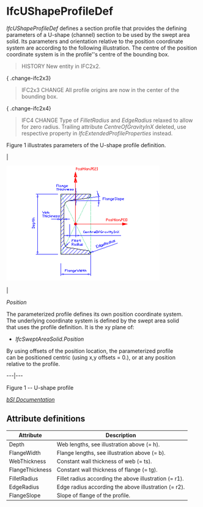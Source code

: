 IfcUShapeProfileDef
===================
_IfcUShapeProfileDef_ defines a section profile that provides the defining
parameters of a U-shape (channel) section to be used by the swept area solid.
Its parameters and orientation relative to the position coordinate system are
according to the following illustration. The centre of the position coordinate
system is in the profile''s centre of the bounding box.  
  
> HISTORY  New entity in IFC2x2.  
  
{ .change-ifc2x3}  
> IFC2x3 CHANGE  All profile origins are now in the center of the bounding
> box.  
  
{ .change-ifc2x4}  
> IFC4 CHANGE  Type of _FilletRadius_ and _EdgeRadius_ relaxed to allow for
> zero radius. Trailing attribute _CentreOfGravityInX_ deleted, use respective
> property in _IfcExtendedProfileProperties_ instead.  
  
Figure 1 illustrates parameters of the U-shape profile definition.  
  
  
  
  
  
|  
  
![U-shape profile](../figures/ifcushapeprofiledef.gif)  
  
  
|  
  

_Position_  
  
The parameterized profile defines its own position coordinate system.  
The underlying coordinate system is defined by the swept area solid  
that uses the profile definition. It is the xy plane of:

  

  

  * _IfcSweptAreaSolid.Position_
  

  

By using offsets of the position location, the parameterized profile  
can be positioned centric (using x,y offsets = 0.), or at any position  
relative to the profile.

  
  
  
  
---|---  
  
  
  
  
  

Figure 1 -- U-shape profile  
  
  
  
[ _bSI
Documentation_](https://standards.buildingsmart.org/IFC/DEV/IFC4_2/FINAL/HTML/schema/ifcprofileresource/lexical/ifcushapeprofiledef.htm)


Attribute definitions
---------------------
| Attribute       | Description                                            |
|-----------------|--------------------------------------------------------|
| Depth           | Web lengths, see illustration above (= h).             |
| FlangeWidth     | Flange lengths, see illustration above (= b).          |
| WebThickness    | Constant wall thickness of web (= ts).                 |
| FlangeThickness | Constant wall thickness of flange (= tg).              |
| FilletRadius    | Fillet radius according the above illustration (= r1). |
| EdgeRadius      | Edge radius according the above illustration (= r2).   |
| FlangeSlope     | Slope of flange of the profile.                        |

